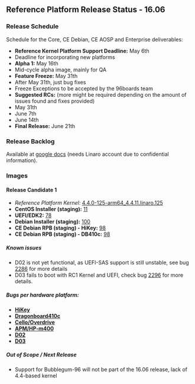 ## Reference Platform Release Status - 16.06 

### Release Schedule

Schedule for the Core, CE Debian, CE AOSP and Enterprise deliverables:

- **Reference Kernel Platform Support Deadline:** May 6th
 - Deadline for incorporating new platforms
- **Alpha 1:** May 16th
 - Mid-cycle alpha image, mainly for QA
- **Feature Freeze:** May 31th
 - After May 31th, just bug fixes
 - Freeze Exceptions to be accepted by the 96boards team
- **Suggested RCs:** (more might be required depending on the amount of issues found and fixes provided)
 - May 31th
 - June 7th
 - June 14th
- **Final Release:** June 21th

### Release Backlog

Available at [google docs](https://docs.google.com/document/d/1utMREYtMKmC0eRM3duWCNTJ1oMNPPxMnvB_TTUOcWqg/edit) (needs Linaro account due to confidential information).

### Images

#### Release Candidate 1

- *Reference Platform Kernel:* [4.4.0-125-arm64_4.4.11.linaro.125](http://repo.linaro.org/ubuntu/linaro-staging/pool/main/l/linux/)
- **CentOS Installer (staging):** [11](https://builds.96boards.org/snapshots/reference-platform/components/centos-installer-staging/11/)
- **UEFI/EDK2:** [78](https://builds.96boards.org/snapshots/reference-platform/components/uefi/78/)
- **Debian Installer (staging):** [100](https://builds.96boards.org/snapshots/reference-platform/components/debian-installer-staging/100)
- **CE Debian RPB (staging) - HiKey:** [98](https://builds.96boards.org/snapshots/reference-platform/debian/98/hikey)
- **CE Debian RPB (staging) - DB410c:** [98](https://builds.96boards.org/snapshots/reference-platform/debian/98/dragonboard410c)

##### Known issues

- D02 is not yet functional, as UEFI-SAS support is still unstable, see bug [2286](https://bugs.linaro.org/show_bug.cgi?id=2286) for more details
- D03 fails to boot with RC1 Kernel and UEFI, check bug [2296](https://bugs.linaro.org/show_bug.cgi?id=2296) for more details.

##### Bugs per hardware platform:

- [**HiKey**](https://goo.gl/Rlu59c)
- [**Dragonboard410c**](https://goo.gl/c3K242)
- [**Cello/Overdrive**](https://goo.gl/CXTDbw)
- [**APM/HP-m400**](https://goo.gl/5hhs0l)
- [**D02**](https://goo.gl/P87Q5z)
- [**D03**](https://goo.gl/LSXpPR)

##### Out of Scope / Next Release

 - Support for Bubblegum-96 will not be part of the 16.06 release, lack of 4.4-based kernel
